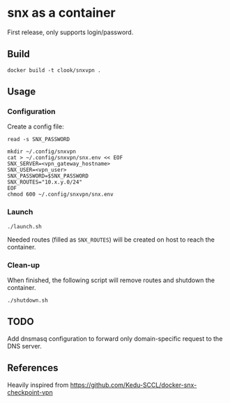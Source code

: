 # snx as a container

First release, only supports login/password.


## Build

```
docker build -t clook/snxvpn .
```

## Usage

### Configuration

Create a config file:

```
read -s SNX_PASSWORD

mkdir ~/.config/snxvpn
cat > ~/.config/snxvpn/snx.env << EOF
SNX_SERVER=<vpn_gateway_hostname>
SNX_USER=<vpn_user>
SNX_PASSWORD=$SNX_PASSWORD
SNX_ROUTES="10.x.y.0/24"
EOF
chmod 600 ~/.config/snxvpn/snx.env
```

### Launch

```
./launch.sh
```

Needed routes (filled as `SNX_ROUTES`) will be created on host to reach the container.

### Clean-up

When finished, the following script will remove routes and shutdown the container.

```
./shutdown.sh
```

## TODO

Add dnsmasq configuration to forward only domain-specific request to the DNS server.

## References

Heavily inspired from https://github.com/Kedu-SCCL/docker-snx-checkpoint-vpn
